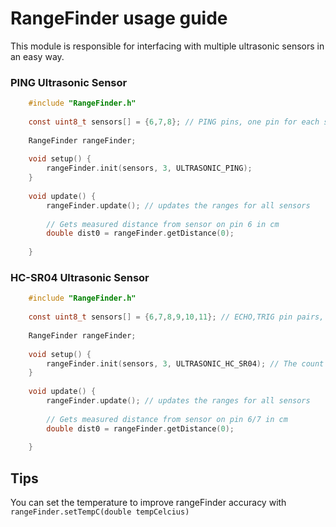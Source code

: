 # RangeFinder usage guide
This module is responsible for interfacing with multiple ultrasonic sensors in an easy way. 

### PING Ultrasonic Sensor
```c
    #include "RangeFinder.h"
    
    const uint8_t sensors[] = {6,7,8}; // PING pins, one pin for each sensor
   
    RangeFinder rangeFinder;
    
    void setup() {
        rangeFinder.init(sensors, 3, ULTRASONIC_PING);
    }
    
    void update() {
        rangeFinder.update(); // updates the ranges for all sensors
        
        // Gets measured distance from sensor on pin 6 in cm
        double dist0 = rangeFinder.getDistance(0);
        
    }
```

### HC-SR04 Ultrasonic Sensor
```c
    #include "RangeFinder.h"
    
    const uint8_t sensors[] = {6,7,8,9,10,11}; // ECHO,TRIG pin pairs, two pins for each sensor
   
    RangeFinder rangeFinder;
    
    void setup() {
        rangeFinder.init(sensors, 3, ULTRASONIC_HC_SR04); // The count is still 3, because we have 3 sensors.
    }
    
    void update() {
        rangeFinder.update(); // updates the ranges for all sensors
        
        // Gets measured distance from sensor on pin 6/7 in cm
        double dist0 = rangeFinder.getDistance(0);
        
    }

```

## Tips

You can set the temperature to improve rangeFinder accuracy with ```rangeFinder.setTempC(double tempCelcius)```
